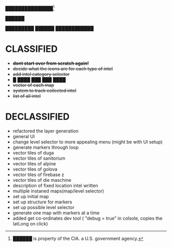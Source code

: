 ███████████████[^1]

██████

█████████  ██████  ████████████
# CLASSIFIED
- ~~**dont start over from scratch again!**~~
- ~~decide what the icons are for each type of intel~~
- ~~add intel category selector~~
- █ ████ ███ ███ ████
- ~~vector of each map~~
- ~~system to track collected intel~~
- ~~list of all intel~~
# DECLASSIFIED
- refactored the layer generation
- general UI
- change level selector to more appealing menu (might be with UI setup)
- generate markers through loop
- vector tiles of duga
- vector tiles of sanitorium
- vector tiles of alpine
- vector tiles of golova
- vector tiles of firebase z
- vector tiles of die maschine
- description of fixed location intel written
- multiple instaned maps(map/level selector)
- set up initial map
- set up structure for markers
- set up possible level selector
- generate one map with markers at a time
- added get co-ordinates dev tool ( "debug = true" in colsole, copies the latLong on click)


[^1]: ██████ is property of the CIA. a U.S. government agency.
